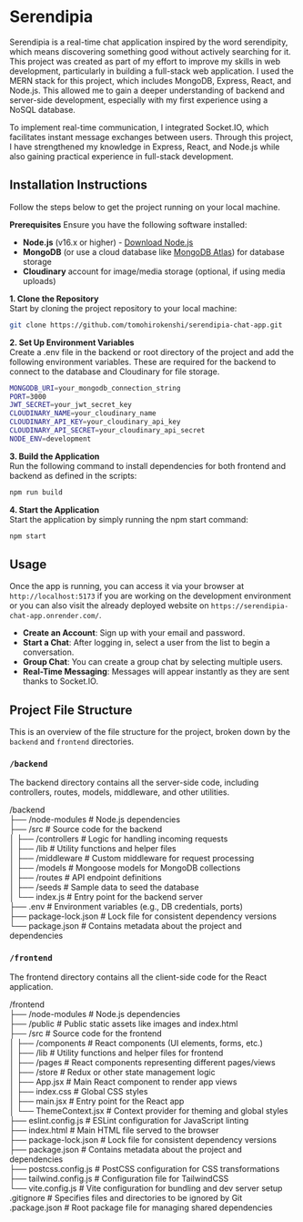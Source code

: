 # Serendipia
Serendipia is a real-time chat application inspired by the word serendipity, which means discovering something good without actively searching for it. This project was created as part of my effort to improve my skills in web development, particularly in building a full-stack web application. I used the MERN stack for this project, which includes MongoDB, Express, React, and Node.js. This allowed me to gain a deeper understanding of backend and server-side development, especially with my first experience using a NoSQL database. <br>

To implement real-time communication, I integrated Socket.IO, which facilitates instant message exchanges between users. Through this project, I have strengthened my knowledge in Express, React, and Node.js while also gaining practical experience in full-stack development.

## Installation Instructions
Follow the steps below to get the project running on your local machine.

**Prerequisites**
Ensure you have the following software installed:
- **Node.js** (v16.x or higher) - [Download Node.js](https://nodejs.org/)
- **MongoDB** (or use a cloud database like [MongoDB Atlas](https://www.mongodb.com/cloud/atlas)) for database storage
- **Cloudinary** account for image/media storage (optional, if using media uploads)

**1. Clone the Repository** <br>
Start by cloning the project repository to your local machine:
```bash
git clone https://github.com/tomohirokenshi/serendipia-chat-app.git
```

**2. Set Up Environment Variables** <br>
Create a .env file in the backend or root directory of the project and add the following environment variables. These are required for the backend to connect to the database and Cloudinary for file storage.
```bash
MONGODB_URI=your_mongodb_connection_string
PORT=3000
JWT_SECRET=your_jwt_secret_key
CLOUDINARY_NAME=your_cloudinary_name
CLOUDINARY_API_KEY=your_cloudinary_api_key
CLOUDINARY_API_SECRET=your_cloudinary_api_secret
NODE_ENV=development
```

**3. Build the Application** <br>
Run the following command to install dependencies for both frontend and backend as defined in the scripts:
```bash
npm run build
```

**4. Start the Application** <br>
Start the application by simply running the npm start command:
```bash
npm start
```

## Usage

Once the app is running, you can access it via your browser at `http://localhost:5173` if you are working on the development environment or you can also visit the already deployed website on `https://serendipia-chat-app.onrender.com/`. 

- **Create an Account**: Sign up with your email and password.
- **Start a Chat**: After logging in, select a user from the list to begin a conversation. 
- **Group Chat**: You can create a group chat by selecting multiple users.
- **Real-Time Messaging**: Messages will appear instantly as they are sent thanks to Socket.IO.

## Project File Structure
This is an overview of the file structure for the project, broken down by the `backend` and `frontend` directories.

### `/backend`
The backend directory contains all the server-side code, including controllers, routes, models, middleware, and other utilities.

/backend <br>
├── /node-modules # Node.js dependencies <br>
├── /src # Source code for the backend <br>
│ ├── /controllers # Logic for handling incoming requests <br>
│ ├── /lib # Utility functions and helper files <br>
│ ├── /middleware # Custom middleware for request processing <br>
│ ├── /models # Mongoose models for MongoDB collections <br>
│ ├── /routes # API endpoint definitions <br>
│ ├── /seeds # Sample data to seed the database <br>
│ └── index.js # Entry point for the backend server <br>
├── .env # Environment variables (e.g., DB credentials, ports) <br>
├── package-lock.json # Lock file for consistent dependency versions <br>
└── package.json # Contains metadata about the project and dependencies <br>

### `/frontend`
The frontend directory contains all the client-side code for the React application.

/frontend <br>
├── /node-modules # Node.js dependencies <br>
├── /public # Public static assets like images and index.html <br>
├── /src # Source code for the frontend <br>
│ ├── /components # React components (UI elements, forms, etc.) <br>
│ ├── /lib # Utility functions and helper files for frontend <br>
│ ├── /pages # React components representing different pages/views <br>
│ ├── /store # Redux or other state management logic <br>
│ ├── App.jsx # Main React component to render app views <br>
│ ├── index.css # Global CSS styles <br>
│ ├── main.jsx # Entry point for the React app <br>
│ └── ThemeContext.jsx # Context provider for theming and global styles <br>
├── eslint.config.js # ESLint configuration for JavaScript linting <br>
├── index.html # Main HTML file served to the browser <br>
├── package-lock.json # Lock file for consistent dependency versions <br>
├── package.json # Contains metadata about the project and dependencies <br>
├── postcss.config.js # PostCSS configuration for CSS transformations <br>
├── tailwind.config.js # Configuration file for TailwindCSS <br>
└── vite.config.js # Vite configuration for bundling and dev server setup <br>
.gitignore # Specifies files and directories to be ignored by Git <br>
.package.json # Root package file for managing shared dependencies
